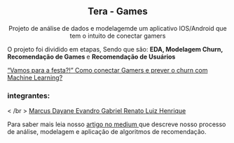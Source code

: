 <h2 align="center">Tera - Games </h2> 
<p align="center">Projeto de análise de dados e modelagemde um aplicativo IOS/Android que tem o intuito de conectar gamers</p>
<p>  O projeto foi dividido em etapas, Sendo que são: <b> EDA,  Modelagem Churn, Recomendação de Games   </b> e <b> Recomendação de Usuários </b> </p >
<a href=https://lnkd.in/e6VB3Mz> “Vamos para a festa?!” Como conectar Gamers e prever o churn com Machine Learning? </a>
<h3> integrantes: </h3>
< /br > 
<a href="https://www.linkedin.com/in/marcustrugilho/"> Marcus </a> 
<a href="https://www.linkedin.com/in/yane-a-lopes/"> Dayane </a>
<a href="https://www.linkedin.com/in/evandrodz-evandro-silva/"> Evandro </a>
<a href="https://www.linkedin.com/in/gabriel-tande-51a481162/"> Gabriel </a>
<a href="https://www.linkedin.com/in/renato-crudo-csm-8a343925/">Renato </a>
<a href="https://www.linkedin.com/in/lhenriquear/">Luiz Henrique </a>



<p> Para saber mais leia nosso  <a href = "https://marcusntrugilho.medium.com/vamos-para-a-festa-como-conectar-gamers-e-prever-o-churn-com-machine-learning-6c8bfa6db85b"> artigo no medium </a> que descreve nosso processo de análise, modelagem e aplicação de algoritmos de recomendação. </p>